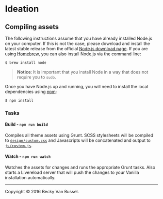 # Ideation

## Compiling assets

The following instructions assume that you have already installed Node.js on your computer. If this is not the case, please download and install the latest stable release from the official [Node.js download page](http://nodejs.org/download/). If you are using [Homebrew](http://brew.sh/), you can also install Node.js via the command line:

```sh
$ brew install node
```

> __Notice__: It is important that you install Node in a way that does not require you to `sudo`.

Once you have Node.js up and running, you will need to install the local dependencies using [npm](http://npmjs.org):

```sh
$ npm install
```

### Tasks

#### Build - `npm run build`
Compiles all theme assets using Grunt. SCSS stylesheets will be compiled to [`design/custom.css`](design/custom.css) and Javascripts will be concatenated and output to [`js/custom.js`](js/custom.js).

#### Watch - `npm run watch`
Watches the assets for changes and runs the appropriate Grunt tasks. Also starts a Livereload server that will push the changes to your Vanilla installation automatically.

---
Copyright &copy; 2016 Becky Van Bussel.
